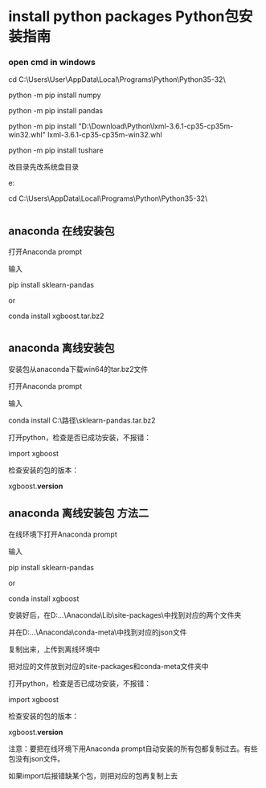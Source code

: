 # install python packages Python包安装指南

### open cmd in windows 

cd C:\Users\User\AppData\Local\Programs\Python\Python35-32\

python -m pip install numpy

python -m pip install pandas

python -m pip install "D:\Download\Python\lxml-3.6.1-cp35-cp35m-win32.whl" lxml-3.6.1-cp35-cp35m-win32.whl

python -m pip install tushare

改目录先改系统盘目录

e:

cd C:\Users\AppData\Local\Programs\Python\Python35-32\

# 
## anaconda 在线安装包

打开Anaconda prompt

输入

pip install sklearn-pandas

or

conda install xgboost.tar.bz2

# 
## anaconda 离线安装包

安装包从anaconda下载win64的tar.bz2文件

打开Anaconda prompt

输入

conda install C:\路径\sklearn-pandas.tar.bz2

打开python，检查是否已成功安装，不报错：

import xgboost

检查安装的包的版本：

xgboost.__version__

## anaconda 离线安装包 方法二

在线环境下打开Anaconda prompt

输入

pip install sklearn-pandas

or

conda install xgboost

安装好后，在D:\...\Anaconda\Lib\site-packages\中找到对应的两个文件夹

并在D:\...\Anaconda\conda-meta\中找到对应的json文件

复制出来，上传到离线环境中

把对应的文件放到对应的site-packages和conda-meta文件夹中

打开python，检查是否已成功安装，不报错：

import xgboost

检查安装的包的版本：

xgboost.__version__

注意：要把在线环境下用Anaconda prompt自动安装的所有包都复制过去。有些包没有json文件。

如果import后报错缺某个包，则把对应的包再复制上去



